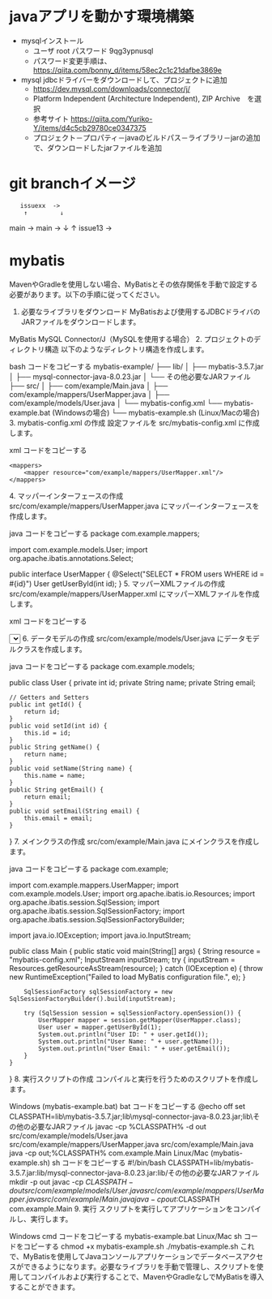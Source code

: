 # javaアプリを動かす環境構築
* mysqlインストール
  * ユーザ root パスワード 9qg3ypnusql
  * パスワード変更手順は、https://qiita.com/bonny_d/items/58ec2c1c21dafbe3869e
* mysql jdbcドライバーをダウンロードして、プロジェクトに追加
  * https://dev.mysql.com/downloads/connector/j/
  * Platform Independent (Architecture Independent), ZIP Archive　を選択
  * 参考サイト
  https://qiita.com/Yuriko-Y/items/d4c5cb29780ce0347375
  * プロジェクト－プロパティ－javaのビルドパス－ライブラリ－jarの追加
  で、ダウンロードしたjarファイルを追加

# git branchイメージ


       issuexx  -> 
        ↑         ↓
main ->           main ->
  ↓                       ↑
  issue13 ->                    


  # mybatis

  MavenやGradleを使用しない場合、MyBatisとその依存関係を手動で設定する必要があります。以下の手順に従ってください。

1. 必要なライブラリをダウンロード
MyBatisおよび使用するJDBCドライバのJARファイルをダウンロードします。

MyBatis
MySQL Connector/J（MySQLを使用する場合）
2. プロジェクトのディレクトリ構造
以下のようなディレクトリ構造を作成します。

bash
コードをコピーする
mybatis-example/
├── lib/
│   ├── mybatis-3.5.7.jar
│   ├── mysql-connector-java-8.0.23.jar
│   └── その他必要なJARファイル
├── src/
│   ├── com/example/Main.java
│   ├── com/example/mappers/UserMapper.java
│   ├── com/example/models/User.java
│   └── mybatis-config.xml
└── mybatis-example.bat (Windowsの場合)
└── mybatis-example.sh (Linux/Macの場合)
3. mybatis-config.xml の作成
設定ファイルを src/mybatis-config.xml に作成します。

xml
コードをコピーする
<?xml version="1.0" encoding="UTF-8" ?>
<!DOCTYPE configuration
        PUBLIC "-//mybatis.org//DTD Config 3.0//EN"
        "http://mybatis.org/dtd/mybatis-3-config.dtd">
<configuration>
    <environments default="development">
        <environment id="development">
            <transactionManager type="JDBC"/>
            <dataSource type="POOLED">
                <property name="driver" value="com.mysql.cj.jdbc.Driver"/>
                <property name="url" value="jdbc:mysql://localhost:3306/mydatabase"/>
                <property name="username" value="root"/>
                <property name="password" value="password"/>
            </dataSource>
        </environment>
    </environments>

    <mappers>
        <mapper resource="com/example/mappers/UserMapper.xml"/>
    </mappers>
</configuration>
4. マッパーインターフェースの作成
src/com/example/mappers/UserMapper.java にマッパーインターフェースを作成します。

java
コードをコピーする
package com.example.mappers;

import com.example.models.User;
import org.apache.ibatis.annotations.Select;

public interface UserMapper {
    @Select("SELECT * FROM users WHERE id = #{id}")
    User getUserById(int id);
}
5. マッパーXMLファイルの作成
src/com/example/mappers/UserMapper.xml にマッパーXMLファイルを作成します。

xml
コードをコピーする
<?xml version="1.0" encoding="UTF-8" ?>
<!DOCTYPE mapper
        PUBLIC "-//mybatis.org//DTD Mapper 3.0//EN"
        "http://mybatis.org/dtd/mybatis-3-mapper.dtd">

<mapper namespace="com.example.mappers.UserMapper">
    <select id="getUserById" parameterType="int" resultType="com.example.models.User">
        SELECT * FROM users WHERE id = #{id}
    </select>
</mapper>
6. データモデルの作成
src/com/example/models/User.java にデータモデルクラスを作成します。

java
コードをコピーする
package com.example.models;

public class User {
    private int id;
    private String name;
    private String email;

    // Getters and Setters
    public int getId() {
        return id;
    }
    public void setId(int id) {
        this.id = id;
    }
    public String getName() {
        return name;
    }
    public void setName(String name) {
        this.name = name;
    }
    public String getEmail() {
        return email;
    }
    public void setEmail(String email) {
        this.email = email;
    }
}
7. メインクラスの作成
src/com/example/Main.java にメインクラスを作成します。

java
コードをコピーする
package com.example;

import com.example.mappers.UserMapper;
import com.example.models.User;
import org.apache.ibatis.io.Resources;
import org.apache.ibatis.session.SqlSession;
import org.apache.ibatis.session.SqlSessionFactory;
import org.apache.ibatis.session.SqlSessionFactoryBuilder;

import java.io.IOException;
import java.io.InputStream;

public class Main {
    public static void main(String[] args) {
        String resource = "mybatis-config.xml";
        InputStream inputStream;
        try {
            inputStream = Resources.getResourceAsStream(resource);
        } catch (IOException e) {
            throw new RuntimeException("Failed to load MyBatis configuration file.", e);
        }

        SqlSessionFactory sqlSessionFactory = new SqlSessionFactoryBuilder().build(inputStream);

        try (SqlSession session = sqlSessionFactory.openSession()) {
            UserMapper mapper = session.getMapper(UserMapper.class);
            User user = mapper.getUserById(1);
            System.out.println("User ID: " + user.getId());
            System.out.println("User Name: " + user.getName());
            System.out.println("User Email: " + user.getEmail());
        }
    }
}
8. 実行スクリプトの作成
コンパイルと実行を行うためのスクリプトを作成します。

Windows (mybatis-example.bat)
bat
コードをコピーする
@echo off
set CLASSPATH=lib\mybatis-3.5.7.jar;lib\mysql-connector-java-8.0.23.jar;lib\その他の必要なJARファイル
javac -cp %CLASSPATH% -d out src/com/example/models/User.java src/com/example/mappers/UserMapper.java src/com/example/Main.java
java -cp out;%CLASSPATH% com.example.Main
Linux/Mac (mybatis-example.sh)
sh
コードをコピーする
#!/bin/bash
CLASSPATH=lib/mybatis-3.5.7.jar:lib/mysql-connector-java-8.0.23.jar:lib/その他の必要なJARファイル
mkdir -p out
javac -cp $CLASSPATH -d out src/com/example/models/User.java src/com/example/mappers/UserMapper.java src/com/example/Main.java
java -cp out:$CLASSPATH com.example.Main
9. 実行
スクリプトを実行してアプリケーションをコンパイルし、実行します。

Windows
cmd
コードをコピーする
mybatis-example.bat
Linux/Mac
sh
コードをコピーする
chmod +x mybatis-example.sh
./mybatis-example.sh
これで、MyBatisを使用してJavaコンソールアプリケーションでデータベースアクセスができるようになります。必要なライブラリを手動で管理し、スクリプトを使用してコンパイルおよび実行することで、MavenやGradleなしでMyBatisを導入することができます。